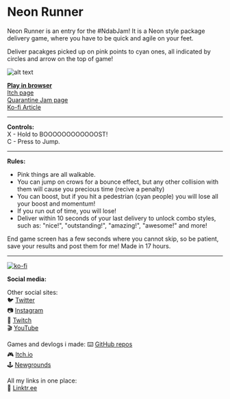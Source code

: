 # Neon Runner

Neon Runner is an entry for the #NdabJam!
It is a Neon style package delivery game, where you have to be quick and agile on your feet.

Deliver pacakges picked up on pink points to cyan ones, all indicated by circles and arrow on the top of game!

![alt text](https://img.itch.zone/aW1hZ2UvNjMyOTU3LzMzNzk4ODMuZ2lm/347x500/FxiDeX.gif)

[**Play in browser**](https://achie72.github.io/neon-runner/)  
[Itch page](https://achie.itch.io/neon-runner)    
[Quarantine Jam page](https://itch.io/jam/ndab-jam/rate/632957)  
[Ko-fi Article](https://ko-fi.com/post/NdabJam-projects-streams-and-future-plans-Z8Z11OHBN)  

---

**Controls:**  
X - Hold to BOOOOOOOOOOOOST!  
C - Press to Jump.

---

**Rules:**  

- Pink things are all walkable.
- You can jump on crows for a bounce effect, but any other collision with them will cause you precious time (recive a penalty)
- You can boost, but if you hit a pedestrian (cyan people) you will lose all your boost and momentum!
- If you run out of time, you will lose! 
- Deliver within 10 seconds of your last delivery to unlock combo styles, such as:
	"nice!", "outstanding!", "amazing!", "awesome!" and more!


End game screen has a few seconds where you cannot skip, so be patient, save your results and post them for me!
Made in 17 hours.

---  

[![ko-fi](https://www.ko-fi.com/img/githubbutton_sm.svg)](https://ko-fi.com/L4L81GBPX)

**Social media:**  

Other social sites:  
🐦 [Twitter](https://twitter.com/Achie7240)  
📷 [Instagram](https://www.instagram.com/justanerdlife/)  
🎥 [Twitch](https://www.twitch.tv/achie7240)  
🎬 [YouTube](https://www.youtube.com/channel/UCzWXrvo-Pj7_KDv4w4q-4Kg)  


Games and devlogs i made: 
⌨️ [GitHub repos](https://github.com/Achie72)  
🎮 [Itch.io](https://achie.itch.io/)  
🕹️ [Newgrounds](https://achie72.newgrounds.com/)  

All my links in one place:  
🌳 [Linktr.ee](https://linktr.ee/AchieGameDev)  





